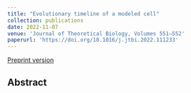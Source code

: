 ```yaml
---
title: "Evolutionary timeline of a modeled cell"
collection: publications
date: 2022-11-07
venue: 'Journal of Theoretical Biology, Volumes 551–552'
paperurl: 'https://doi.org/10.1016/j.jtbi.2022.111233'
---
```


[Preprint version](https://arxiv.org/abs/2201.10007)

## Abstract
